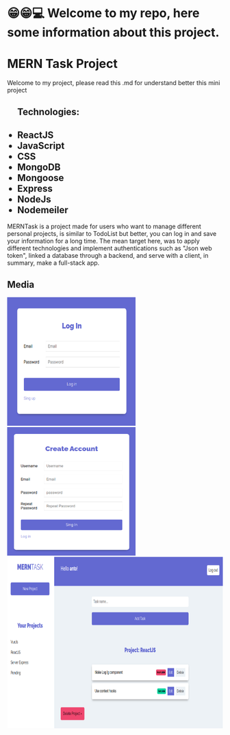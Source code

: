 # 😁😁💻 Welcome to my repo, here some information about this project.
<h1>MERN Task Project</h1>

<p>Welcome to my project, please read this .md for understand better this mini project<p>

<ul>
    <h2>Technologies:<h2>
    <li>ReactJS</li>
    <li>JavaScript</li>
    <li>CSS</li>
    <li>MongoDB</li>
    <li>Mongoose</li>
    <li>Express</li>
    <li>NodeJs</li>
    <li>Nodemeiler</li>
</ul>

<p>MERNTask is a project made for users who want to manage different personal projects, is similar to TodoList but better, you can log in and save your information for a long time. The mean target here, was to apply different technologies and implement authentications such as "Json web token", linked a database through a backend, and serve with a client, in summary, make a full-stack app.</p>

<h2>Media</h2>
<img height="300" width="300" src='./client/media/img1.png'>
<img height="300" width="300" src='./client/media/img2.png'>
<img height="400" width="600" src='./client/media/img3.png'>
